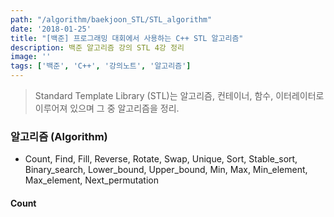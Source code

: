 ```yaml
---
path: "/algorithm/baekjoon_STL/STL_algorithm"
date: '2018-01-25'
title: "[백준] 프로그래밍 대회에서 사용하는 C++ STL 알고리즘"
description: 백준 알고리즘 강의 STL 4강 정리
image: ''
tags: ['백준', 'C++', '강의노트', '알고리즘']
---
```

> Standard Template Library (STL)는 알고리즘, 컨테이너, 함수, 이터레이터로 이루어져 있으며 그 중 알고리즘을 정리.

### 알고리즘 (Algorithm)
- Count, Find, Fill, Reverse, Rotate, Swap, Unique, Sort, Stable_sort, Binary_search, Lower_bound, Upper_bound, Min, Max, Min_element, Max_element, Next_permutation

#### Count